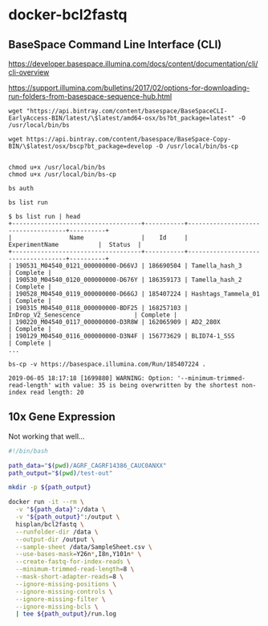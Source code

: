 # docker-bcl2fastq

## BaseSpace Command Line Interface (CLI)

https://developer.basespace.illumina.com/docs/content/documentation/cli/cli-overview

https://support.illumina.com/bulletins/2017/02/options-for-downloading-run-folders-from-basespace-sequence-hub.html


```
wget "https://api.bintray.com/content/basespace/BaseSpaceCLI-EarlyAccess-BIN/latest/\$latest/amd64-osx/bs?bt_package=latest" -O /usr/local/bin/bs

wget https://api.bintray.com/content/basespace/BaseSpace-Copy-BIN/\$latest/osx/bscp?bt_package=develop -O /usr/local/bin/bs-cp


chmod u+x /usr/local/bin/bs
chmod u+x /usr/local/bin/bs-cp
```


```
bs auth
```

```
bs list run
```

```
$ bs list run | head
+------------------------------------+-----------+------------------------------------+----------+
|                Name                |    Id     |           ExperimentName           |  Status  |
+------------------------------------+-----------+------------------------------------+----------+
| 190531_M04540_0121_000000000-D66VJ | 186690504 | Tamella_hash_3                     | Complete |
| 190530_M04540_0120_000000000-D676Y | 186359173 | Tamella_hash_2                     | Complete |
| 190528_M04540_0119_000000000-D66GJ | 185407224 | Hashtags_Tammela_01                | Complete |
| 190315_M04540_0118_000000000-BDF25 | 168257103 | InDrop_V2_Senescence               | Complete |
| 190220_M04540_0117_000000000-D3R8W | 162065909 | AD2_280X                           | Complete |
| 190129_M04540_0116_000000000-D3N4F | 156773629 | BLID74-1_SSS                       | Complete |
...
```

```
bs-cp -v https://basespace.illumina.com/Run/185407224 .
```


```
2019-06-05 18:17:18 [1699880] WARNING: Option: '--minimum-trimmed-read-length' with value: 35 is being overwritten by the shortest non-index read length: 20
```

## 10x Gene Expression

Not working that well...

```bash
#!/bin/bash

path_data="$(pwd)/AGRF_CAGRF14386_CAUC0ANXX"
path_output="$(pwd)/test-out"

mkdir -p ${path_output}

docker run -it --rm \
  -v "${path_data}":/data \
  -v "${path_output}":/output \
  hisplan/bcl2fastq \
  --runfolder-dir /data \
  --output-dir /output \
  --sample-sheet /data/SampleSheet.csv \
  --use-bases-mask=Y26n*,I8n,Y101n* \
  --create-fastq-for-index-reads \
  --minimum-trimmed-read-length=8 \
  --mask-short-adapter-reads=8 \
  --ignore-missing-positions \
  --ignore-missing-controls \
  --ignore-missing-filter \
  --ignore-missing-bcls \
  | tee ${path_output}/run.log
```
